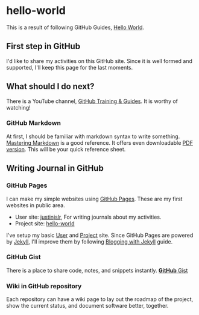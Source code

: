 # hello-world

This is a result of following GitHub Guides, [Hello World](https://guides.github.com/activities/hello-world/).

## First step in GitHub

I'd like to share my activities on this GitHub site.
Since it is well formed and supported, I'll keep this page for the last moments.

## What should I do next?

There is a YouTube channel, [GitHub Training & Guides](https://www.youtube.com/githubguides).
It is worthy of watching!

### GitHub Markdown

At first, I should be familiar with markdown syntax to write something.<br>
[Mastering Markdown](https://guides.github.com/features/mastering-markdown/) is a good reference.
It offers even downloadable [PDF version](https://guides.github.com/pdfs/markdown-cheatsheet-online.pdf).
This will be your quick reference sheet.

## Writing Journal in GitHub

### GitHub Pages

I can make my simple websites using [GitHub Pages](https://pages.github.com/).
These are my first websites in public area.

- User site: [justinjslr](https://justinjslr.github.io/), For writing journals about my activities.
- Project site: [hello-world](https://justinjslr.github.io/hello-world/)

I've setup my basic [User](https://justinjslr.github.io/) and [Project](https://justinjslr.github.io/hello-world/) site.
Since GitHub Pages are powered by [Jekyll](https://jekyllrb.com/docs/quickstart/), I'll improve them by following [Blogging with Jekyll](https://help.github.com/articles/using-jekyll-with-pages) guide.

### GitHub Gist

There is a place to share code, notes, and snippets instantly. [**GitHub** Gist](https://gist.github.com/)

### Wiki in GitHub repository

Each repository can have a wiki page to lay out the roadmap of the project, show the current status, and document software better, together.
